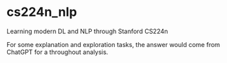 # cs224n_nlp
Learning modern DL and NLP through Stanford CS224n

For some explanation and exploration tasks, the answer would come from ChatGPT for a throughout analysis.
